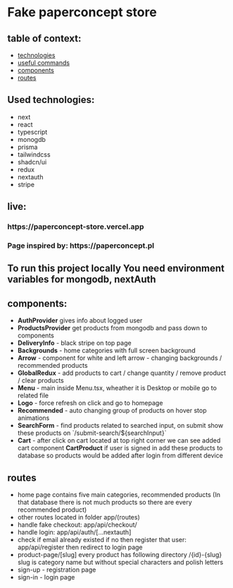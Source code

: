 <h1>Fake paperconcept store</h1>

<h2>table of context:</h2>
<ul>
  <li><a href="#tech">technologies</a></li>
  <li><a href="#useful">useful commands</a></li>
  <li><a href="#components">components</a></li>
  <li><a href="#routes">routes</a></li>
</ul>

<h2 id="tech">Used technologies:</h2>
<ul>
  <li>next</li>
  <li>react</li>
  <li>typescript</li>
  <li>monogdb</li>
  <li>prisma</li>
  <li>tailwindcss</li>
  <li>shadcn/ui</li>
  <li>redux</li>
  <li>nextauth</li>
  <li>stripe</li>
</ul>

<h2>live:</h2>
<h3>https://paperconcept-store.vercel.app</h3>
<h3>Page inspired by: https://paperconcept.pl</h3>

<h2>To run this project locally You need environment variables for mongodb, nextAuth</h2>

<h2 id="components">components:</h2>
<ul>
  <li><b>AuthProvider</b> gives info about logged user</li>
  <li><b>ProductsProvider</b> get products from mongodb and pass down to components</li>
  <li><b>DeliveryInfo</b> - black stripe on top page</li>
  <li><b>Backgrounds</b> - home categories with full screen background</li>
  <li><b>Arrow</b> - component for white and left arrow - changing backgrounds / recommended products</li>
  <li><b>GlobalRedux</b> - add products to cart / change quantity / remove product / clear products</li>
  <li><b>Menu</b> - main inside Menu.tsx, wheather it is Desktop or mobile go to related file</li>
  <li><b>Logo</b> - force refresh on click and go to homepage</li>
  <li><b>Recommended</b> - auto changing group of products on hover stop animations</li>
  <li><b>SearchForm</b> - find products related to searched input, on submit show these products on `/submit-search/${searchInput}`</li>
  <li><b>Cart</b> - after click on cart located at top right corner we can see added cart component <b>CartProduct</b> if user is signed in add these products to database so products would be added after login from different device</li>
</ul>

<h2 id="routes">routes</h2>
<ul>
  <li>home page contains five main categories, recommended products (In that database there is not much products so there are every recommended product)</li>
  <li>other routes located in folder app/(routes)</li>
  <li>handle fake checkout: app/api/checkout/</li>
  <li>handle login: app/api/auth/[...nextauth]</li>
  <li>check if email already existed if no then register that user: app/api/register then redirect to login page</li> 
  <li>product-page/[slug] every product has following directory
   /{id}-{slug} 
   slug is category name but without special characters and polish letters
  </li>
  <li>sign-up - registration page</li>
  <li>sign-in - login page</li>
</ul>
